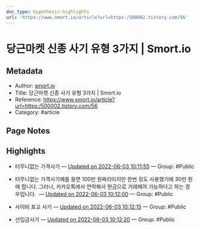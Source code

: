 ```yaml
---
doc_type: hypothesis-highlights
url: 'https://www.smort.io/article?url=https:/500002.tistory.com/56'
---
```


# 당근마켓 신종 사기 유형 3가지 | Smort.io

## Metadata
- Author: [smort.io]()
- Title: 당근마켓 신종 사기 유형 3가지 | Smort.io
- Reference: https://www.smort.io/article?url=https:/500002.tistory.com/56
- Category: #article

## Page Notes
## Highlights
- 터무니없는 가격사기 — [Updated on 2022-06-03 10:11:55](https://hyp.is/KOEE0uLaEey4wY9yVke5-g/www.smort.io/article?url=https:/500002.tistory.com/56) — Group: #Public

- 터무니없는 가격사기예를 들면 100만 원짜리이지만 한번 정도 사용했기에 30만 원에 팝니다. 그러나, 카카오톡에서 연락해서 현금으로 거래해야 가능하다고 하는 경우입니다.  — [Updated on 2022-06-03 10:12:00](https://hyp.is/K5hVmuLaEeyqG2vuwNAOLA/www.smort.io/article?url=https:/500002.tistory.com/56) — Group: #Public

- 사이비 포교 사기 — [Updated on 2022-06-03 10:12:15](https://hyp.is/NM_CpuLaEeymrjMWS1w0CQ/www.smort.io/article?url=https:/500002.tistory.com/56) — Group: #Public

- 선입금사기 — [Updated on 2022-06-03 10:12:20](https://hyp.is/N7sW0uLaEeyr72efhC96Bw/www.smort.io/article?url=https:/500002.tistory.com/56) — Group: #Public




